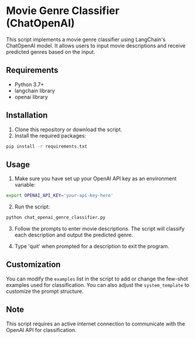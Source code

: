 # Movie Genre Classifier (ChatOpenAI)

This script implements a movie genre classifier using LangChain's ChatOpenAI model. It allows users to input movie descriptions and receive predicted genres based on the input.

## Requirements

- Python 3.7+
- langchain library
- openai library

## Installation

1. Clone this repository or download the script.
2. Install the required packages:

```bash
pip install -r requirements.txt
```

## Usage

1. Make sure you have set up your OpenAI API key as an environment variable:

```bash
export OPENAI_API_KEY='your-api-key-here'
```

2. Run the script:

```bash
python chat_openai_genre_classifier.py
```

3. Follow the prompts to enter movie descriptions. The script will classify each description and output the predicted genre.

4. Type 'quit' when prompted for a description to exit the program.

## Customization

You can modify the `examples` list in the script to add or change the few-shot examples used for classification. You can also adjust the `system_template` to customize the prompt structure.

## Note

This script requires an active internet connection to communicate with the OpenAI API for classification.
